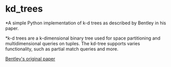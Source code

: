 kd_trees
========

*A simple Python implementation of k-d trees as described by Bentley in his paper. 

*k-d trees are a k-dimensional binary tree used for space partitioning and multidimensional queries on tuples. The kd-tree supports varies functionality, such as partial match queries and more. 

[Bentley's original paper](http://dl.acm.org/citation.cfm?id=361007&dl=ACM&coll=DL&CFID=509024354&CFTOKEN=77160984)
